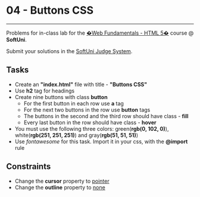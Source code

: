 # 04 - Buttons CSS
------
Problems for in-class lab for the [�Web Fundamentals - HTML 5�](https://softuni.bg/trainings/2265/web-fundamentals-html5-january-2019/) course @ **SoftUni**.

Submit your solutions in the [SoftUni Judge System](https://judge.softuni.bg/Contests/1234/CSS-Typography).

## Tasks
* Create an **"index.html"** file with title - **"Buttons CSS"**
* Use **h2** tag for headings
* Create nine buttons with class **button**
    * For the first button in each row use **a** tag 
    * For the next two buttons in the row use **button** tags
    * The buttons in the second and the third row should have class - **fill**
    * Every last button in the row should have class - **hover**
* You must use the following three colors: green(**rgb(0, 102, 0)**), white(**rgb(251, 251, 251)**) and gray(**rgb(51, 51, 51)**)
* Use _fontawesome_ for this task. Import it in your css, with the **@import** rule

## Constraints
* Change the **cursor** property to [pointer](https://www.w3schools.com/cssref/pr_class_cursor.asp)
* Change the **outline** property to [none](https://www.w3schools.com/Css/css_outline.asp)
